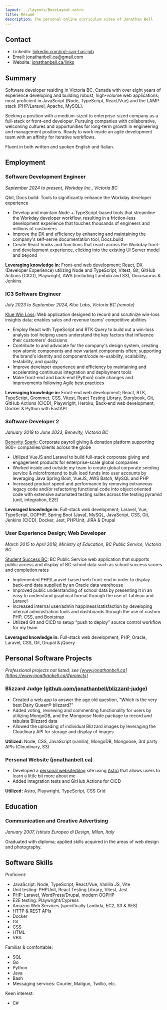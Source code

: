 ```yaml
---
layout: ../layouts/BaseLayout.astro
title: Résumé
description: The personal online curriculum vitea of Jonathan Bell
---
```


## Contact

- LinkedIn: [linkedin.com/in/i-can-has-job](https://www.linkedin.com/in/jonathan-bell-331578176/)
- Email: [jonathanbell.ca@gmail.com](mailto:jonathanbell.ca@gmail.com)
- Website: [jonathanbell.ca/links](https://www.jonathanbell.ca/links/)

## Summary

Software developer residing in Victoria BC, Canada with over eight years of experience developing and building robust, high-volume web applications; most proficient in JavaScript (Node, TypeScript, React/Vue) and the LAMP stack (PHP/Laravel, Apache, MySQL).

Seeking a position with a medium-sized to enterprise-sized company as a full-stack or front-end developer. Pursuing companies with collaborative, welcoming cultures and opportunities for long-term growth in engineering and management positions. Ready to work inside an agile development team with an affinity for iterative workflows.

Fluent in both written and spoken English and Italian.

## Employment

### Software Development Engineer

_September 2024 to present, Workday Inc., Victoria BC_

Qbit, Docs.build: Tools to significantly enhance the Workday developer experience

- Develop and maintain Node + TypeScript-based tools that streamline the Workday developer workflow, resulting in a friction-less development experience that touches thousands of engineers and millions of customers
- Improve the DX and efficiency by enhancing and maintaining the company's self-serve documentation tool, Docs.build
- Create React hooks and functions that reach across the Workday front-end development experience, clicking into the existing UI Server model and beyond

**Leveraging knowledge in:** Front-end web development; React, DX (Developer Experience) utilizing Node and TypeScript, Vitest, Git, GitHub Actions (CICD), Playwright, AWS (including Lambda and S3), Docusaurus & Jenkins

### IC3 Software Engineer

_July 2023 to September 2024, Klue Labs, Victoria BC (remote)_

[Klue Win Loss](https://klue.com/win-loss): Web application designed to record and scrutinize win-loss insights data; enables sales and revenue teams' competitive abilities

- Employ React with TypeScript and RTK Query to build out a win-loss analysis tool helping users understand the key factors that influence their customers' decisions
- Contribute to and advocate for the company's design system, creating new atomic components and new variant components often; supporting the brand's identity and component/code re-usability, scalability, testability, and quality
- Improve developer experience and efficiency by maintaining and accelerating continuous integration and deployment tools
- Make front-end and back-end (Python) code changes and improvements following Agile best practices

**Leveraging knowledge in:** Front-end web development; React, RTK, TypeScript, Grommet, CSS, Vitest, React Testing Library, Storybook, Git, GitHub Actions (CICD), Playwright, Heroku, Back-end web development; Docker & Python with FastAPI

### Software Developer 2

_January 2019 to June 2023, Benevity, Victoria BC_

[Benevity Spark](https://benevity.com/): Corporate payroll giving & donation platform supporting 900+ companies/clients across the globe

- Utilized VueJS and Laravel to build full-stack corporate giving and engagement products for enterprise-scale global companies
- Worked inside and outside my team to create global corporate seeding service & microfrontend to bulk load funds into user accounts by leveraging Java Spring Boot, VueJS, AWS Batch, MySQL and PHP
- Increased product speed and performance by removing extraneous legacy code and/or refactoring functional code into object oriented code with extensive automated testing suites across the testing pyramid (unit, integration, E2E)

**Leveraged knowledge in:** Full-stack web development; Laravel, Vue, TypeScript, OOPHP, Spring Boot (Java), MySQL, JavaScript, CSS, Git, Jenkins (CICD), Docker, Jest, PHPUnit, JIRA & Drupal

### User Experience Design; Web Developer

_March 2015 to April 2018, Ministry of Education, BC Public Service, Victoria BC_

[Student Success BC](https://studentsuccess.gov.bc.ca/): BC Public Service web application that supports public access and display of BC school data such as school success scores and completion rates

- Implemented PHP/Laravel-based web front-end in order to display back-end data supplied by an Oracle data warehouse
- Improved public understanding of school data by presenting it in an easy to understand graphical format through the use of Tableau and Laravel
- Increased internal user/admin happiness/satisfaction by developing internal administration tools and dashboards through the use of custom PHP, CSS, and Bootstrap
- Utilized Git and CICD to setup "push to deploy" source control workflow for my team

**Leveraged knowledge in:** Full-stack web development; PHP, Oracle, Laravel, CSS, Git, Drupal & jQuery

## Personal Software Projects

_Professional projects not listed; see [www.jonathanbell.ca](https://www.jonathanbell.ca/#projects)_

### Blizzard Judge ([github.com/jonathanbell/blizzard-judge](https://github.com/jonathanbell/blizzard-judge))

- Created a web app to answer the age old question, "Which is the very best Dairy Queen® blizzard?"
- Added voting, reviewing and commenting functionality for users by utilizing MongoDB, and the Mongoose Node package to record and tabulate Blizzard data
- Allowed the uploading of individual Blizzard images by leveraging the Cloudinary API for storage and display of images

**Utilized:** Node, CSS, JavaScript (vanilla), MongoDB, Mongoose, 3rd party APIs (Cloudinary, S3)

### Personal Website ([jonathanbell.ca](https://jonathanbell.ca))

- Developed a [personal website/blog](https://github.com/jonathanbell/jonathanbell.github.io) site using [Astro](https://astro.build/) that allows users to learn a little bit more about me
- Added integration tests and GitHub Actions for CICD

**Utilized:** Astro, Playwright, TypeScript, CSS Grid

## Education

### Communication and Creative Advertising

_January 2007, Istituto Europeo di Design, Milan, Italy_

Graduated with diploma; applied skills acquired in the areas of web design and photography.

## Software Skills

Proficient:

- JavaScript: Node, TypeScript, React/Vue, Vanilla JS, Vite
- Unit testing: PHPUnit, React Testing Library, Vitest, Jest
- PHP: Laravel, WordPress/Drupal, modern OOPHP
- E2E testing: Playwright/Cypress
- Amazon Web Services (specifically Lambda, EC2, S3 & SES)
- HTTP & REST APIs
- Docker
- Git
- CSS
- HTML
- VBA

Familiar & comfortable:

- SQL
- Go
- Python
- Java
- Bash
- Messaging services: Courier, Mailgun, Twillio, etc.

Keen interest:

- C#
